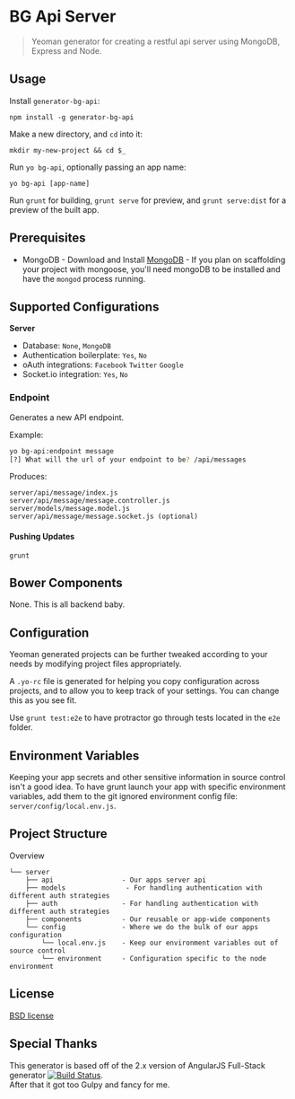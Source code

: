# BG Api Server

> Yeoman generator for creating a restful api server using MongoDB, Express and Node.

## Usage

Install `generator-bg-api`:
```
npm install -g generator-bg-api
```

Make a new directory, and `cd` into it:
```
mkdir my-new-project && cd $_
```

Run `yo bg-api`, optionally passing an app name:
```
yo bg-api [app-name]
```

Run `grunt` for building, `grunt serve` for preview, and `grunt serve:dist` for a preview of the built app.

## Prerequisites

* MongoDB - Download and Install [MongoDB](http://www.mongodb.org/downloads) - If you plan on scaffolding your project with mongoose, you'll need mongoDB to be installed and have the `mongod` process running.

## Supported Configurations

**Server**

* Database: `None`, `MongoDB`
* Authentication boilerplate: `Yes`, `No`
* oAuth integrations: `Facebook` `Twitter` `Google`
* Socket.io integration: `Yes`, `No`


### Endpoint
Generates a new API endpoint.


Example:
```bash
yo bg-api:endpoint message
[?] What will the url of your endpoint to be? /api/messages
```

Produces:

    server/api/message/index.js
    server/api/message/message.controller.js
    server/models/message.model.js
    server/api/message/message.socket.js (optional)


#### Pushing Updates

    grunt

## Bower Components

None.  This is all backend baby.

## Configuration
Yeoman generated projects can be further tweaked according to your needs by modifying project files appropriately.

A `.yo-rc` file is generated for helping you copy configuration across projects, and to allow you to keep track of your settings. You can change this as you see fit.



Use `grunt test:e2e` to have protractor go through tests located in the `e2e` folder.

## Environment Variables

Keeping your app secrets and other sensitive information in source control isn't a good idea. To have grunt launch your app with specific environment variables, add them to the git ignored environment config file: `server/config/local.env.js`.

## Project Structure

Overview

    └── server
        ├── api                 - Our apps server api
        ├── models               - For handling authentication with different auth strategies
        ├── auth                - For handling authentication with different auth strategies
        ├── components          - Our reusable or app-wide components
        └── config              - Where we do the bulk of our apps configuration
            └── local.env.js    - Keep our environment variables out of source control
            └── environment     - Configuration specific to the node environment



## License

[BSD license](http://opensource.org/licenses/bsd-license.php)


## Special Thanks
This generator is based off of the 2.x version of AngularJS Full-Stack generator [![Build Status](https://travis-ci.org/DaftMonk/generator-angular-fullstack.svg?branch=master)](http://travis-ci.org/DaftMonk/generator-angular-fullstack).  
After that it got too Gulpy and fancy for me.
